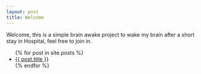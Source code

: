 ```yaml
---
layout: post
title: Welcome
---
```


Welcome, this is a simple brain awake project to wake my brain after a short stay in Hospital, feel free to join in.  

<ul id="bloglist">
{% for post in site.posts %}
            <li>
            <a class="dropdown-item" href="{{ post.url | absolute_url }}">
              {{ post.title }}</a>
              </li>
          {% endfor %}
</ul>